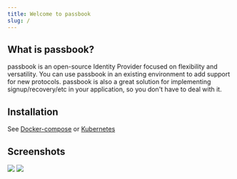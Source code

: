 ```yaml
---
title: Welcome to passbook
slug: /
---
```

## What is passbook?

passbook is an open-source Identity Provider focused on flexibility and versatility. You can use passbook in an existing environment to add support for new protocols. passbook is also a great solution for implementing signup/recovery/etc in your application, so you don't have to deal with it.

## Installation

See [Docker-compose](installation/docker-compose.md) or [Kubernetes](installation/kubernetes.md)

## Screenshots

![](/img/screen_apps.png)
![](/img/screen_admin.png)
